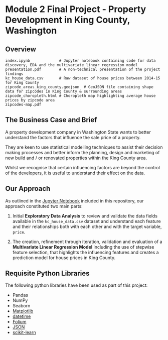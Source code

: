 # Module 2 Final Project - Property Development in King County, Washington


## Overview
```
index.ipynb             # Jupyter notebook containing code for data discovery, EDA and the multivariate linear regression model
presentation.pdf        # A non-technical presentation of the project findings
kc_house_data.csv       # Raw dataset of house prices between 2014-15 for King County
zipcode_areas_king_county.geojson  # GeoJSON file containing shape data for zipcodes in King County & surrounding areas
zipcode_choropleth.html # Choropleth map highlighting average house prices by zipcode area
zipcodes-map.pdf

```

## The Business Case and Brief

A property development company in Washington State wants to better understand the factors that influence the sale price of a property.

They are keen to use statistical modelling techniques to assist their decision making processes and better inform the planning, design and marketing of new build and / or renovated properties within the King County area.

Whilst we recognise that certain influencing factors are beyond the control of the developers, it is useful to understand their effect on the data.


## Our Approach

As outlined in the [Jupyter Notebook](index.pynb) included in this repository, our approach constituted two main parts:

1. Initial **Exploratory Data Analysis** to review and validate the data fields available in the `kc_house_data.csv` dataset and understand each feature and their relationships both with each other and with the target variable, `price`.

2. The creation, refinement through iteration, validation and evaluation of a **Multivariate Linear Regression Model** including the use of stepwise feature selection, that highlights the influencing features and creates a prediction model for house prices in King County.


## Requisite Python Libraries

The following python libraries have been used as part of this project:

* Pandas
* NumPy
* Seaborn
* [Matplotlib](https://matplotlib.org/)
* [datetime](https://docs.python.org/3/library/datetime.html)
* [Folium](https://python-visualization.github.io/folium/)
* [JSON](https://docs.python.org/3/library/json.html)
* [scikit-learn](https://scikit-learn.org/)